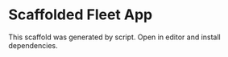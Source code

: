﻿# Scaffolded Fleet App
This scaffold was generated by script. Open in editor and install dependencies.
